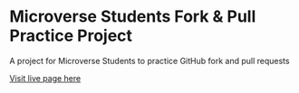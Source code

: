 # Microverse Students Fork & Pull Practice Project
A project for Microverse Students to practice GitHub fork and pull requests

[Visit live page here](https://brenoxav.github.io/microverse-students/)